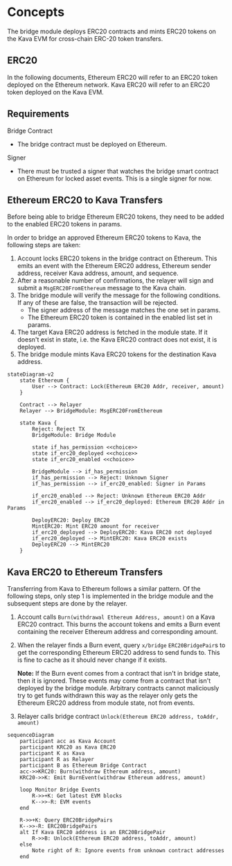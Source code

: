 # Concepts

The bridge module deploys ERC20 contracts and mints ERC20 tokens on the Kava EVM
for cross-chain ERC-20 token transfers.

## ERC20

In the following documents, Ethereum ERC20 will refer to an ERC20 token deployed
on the Ethereum network. Kava ERC20 will refer to an ERC20 token deployed on the
Kava EVM.

## Requirements

Bridge Contract

* The bridge contract must be deployed on Ethereum.

Signer

* There must be trusted a signer that watches the bridge smart contract on
  Ethereum for locked asset events. This is a single signer for now.

## Ethereum ERC20 to Kava Transfers

Before being able to bridge Ethereum ERC20 tokens, they need to be added to the
enabled ERC20 tokens in params.

In order to bridge an approved Ethereum ERC20 tokens to Kava, the following
steps are taken:

1. Account locks ERC20 tokens in the bridge contract on Ethereum. This emits an
   event with the Ethereum ERC20 address, Ethereum sender address, receiver Kava
   address, amount, and sequence.
2. After a reasonable number of confirmations, the relayer will sign and submit
   a `MsgERC20FromEthereum` message to the Kava chain.
3. The bridge module will verify the message for the following conditions. If
   any of these are false, the transaction will be rejected.
   * The signer address of the message matches the one set in params.
   * The Ethereum ERC20 token is contained in the enabled list set in params.
4. The target Kava ERC20 address is fetched in the module state. If it doesn't
   exist in state, i.e. the Kava ERC20 contract does not exist, it is deployed.
5. The bridge module mints Kava ERC20 tokens for the destination Kava address.

```mermaid
stateDiagram-v2
    state Ethereum {
        User --> Contract: Lock(Ethereum ERC20 Addr, receiver, amount)
    }
    
    Contract --> Relayer
    Relayer --> BridgeModule: MsgERC20FromEthereum

    state Kava {
        Reject: Reject TX
        BridgeModule: Bridge Module

        state if_has_permission <<choice>>
        state if_erc20_deployed <<choice>>
        state if_erc20_enabled <<choice>>

        BridgeModule --> if_has_permission
        if_has_permission --> Reject: Unknown Signer
        if_has_permission --> if_erc20_enabled: Signer in Params

        if_erc20_enabled --> Reject: Unknown Ethereum ERC20 Addr
        if_erc20_enabled --> if_erc20_deployed: Ethereum ERC20 Addr in Params

        DeployERC20: Deploy ERC20
        MintERC20: Mint ERC20 amount for receiver
        if_erc20_deployed --> DeployERC20: Kava ERC20 not deployed
        if_erc20_deployed --> MintERC20: Kava ERC20 exists
        DeployERC20 --> MintERC20
    }
```

## Kava ERC20 to Ethereum Transfers

Transferring from Kava to Ethereum follows a similar pattern. Of the following
steps, only step 1 is implemented in the bridge module and the subsequent steps
are done by the relayer.

1. Account calls `Burn(withdrawal Ethereum Address, amount)` on a Kava ERC20
   contract. This burns the account tokens and emits a Burn event containing the
   receiver Ethereum address and corresponding amount.
2. When the relayer finds a Burn event, query `x/bridge` `ERC20BridgePair`s to
   get the corresponding Ethereum ERC20 address to send funds to. This is fine
   to cache as it should never change if it exists.

   **Note:** If the Burn event comes from a contract that isn't in bridge state,
   then it is ignored. These events may come from a contract that isn't deployed
   by the bridge module. Arbitrary contracts cannot maliciously try to get funds
   withdrawn this way as the relayer only gets the Ethereum ERC20 address from
   module state, not from events.
3. Relayer calls bridge contract `Unlock(Ethereum ERC20 address, toAddr, amount)`

```mermaid
sequenceDiagram
    participant acc as Kava Account
    participant KRC20 as Kava ERC20
    participant K as Kava
    participant R as Relayer
    participant B as Ethereum Bridge Contract
    acc->>KRC20: Burn(withdraw Ethereum address, amount)
    KRC20->>K: Emit BurnEvent(withdraw Ethereum address, amount)

    loop Monitor Bridge Events
        R->>+K: Get latest EVM blocks
        K-->>-R: EVM events
    end

    R->>+K: Query ERC20BridgePairs
    K-->>-R: ERC20BridgePairs
    alt If Kava ERC20 address is an ERC20BridgePair
        R->>B: Unlock(Ethereum ERC20 address, toAddr, amount)
    else
        Note right of R: Ignore events from unknown contract addresses
    end
```
